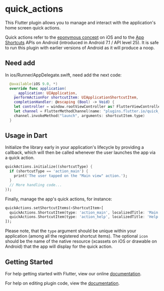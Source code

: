 # quick_actions

This Flutter plugin allows you to manage and interact with the application's
home screen quick actions.

Quick actions refer to the [eponymous
concept](https://developer.apple.com/ios/human-interface-guidelines/extensions/home-screen-actions)
on iOS and to the [App
Shortcuts](https://developer.android.com/guide/topics/ui/shortcuts.html) APIs on
Android (introduced in Android 7.1 / API level 25). It is safe to run this plugin
with earlier versions of Android as it will produce a noop.

## Need add

In ios/Runner/AppDelegate.swift, need add the next code:

```swift
  @available(iOS 9.0, *)
  override func application(
    _ application: UIApplication,
    performActionFor shortcutItem: UIApplicationShortcutItem,
    completionHandler: @escaping (Bool) -> Void) {
    let controller = window.rootViewController as? FlutterViewController
    let channel = FlutterMethodChannel(name: "plugins.flutter.io/quick_actions_ot", binaryMessenger: controller!)
    channel.invokeMethod("launch", arguments: shortcutItem.type)
  }
```

## Usage in Dart

Initialize the library early in your application's lifecycle by providing a
callback, which will then be called whenever the user launches the app via a
quick action.

```dart
quickActions.initialize((shortcutType) {
  if (shortcutType == 'action_main') {
    print('The user tapped on the "Main view" action.');
  }
  // More handling code...
});
```

Finally, manage the app's quick actions, for instance:

```dart
quickActions.setShortcutItems(<ShortcutItem>[
  quickActions.ShortcutItem(type: 'action_main', localizedTitle: 'Main view', icon: 'icon_main'),
  quickActions.ShortcutItem(type: 'action_help', localizedTitle: 'Help', icon: 'icon_help')
]);
```

Please note, that the `type` argument should be unique within your application
(among all the registered shortcut items). The optional `icon` should be the
name of the native resource (xcassets on iOS or drawable on Android) that the app will display for the
quick action.

## Getting Started

For help getting started with Flutter, view our online
[documentation](http://flutter.io/).

For help on editing plugin code, view the [documentation](https://flutter.io/platform-plugins/#edit-code).

